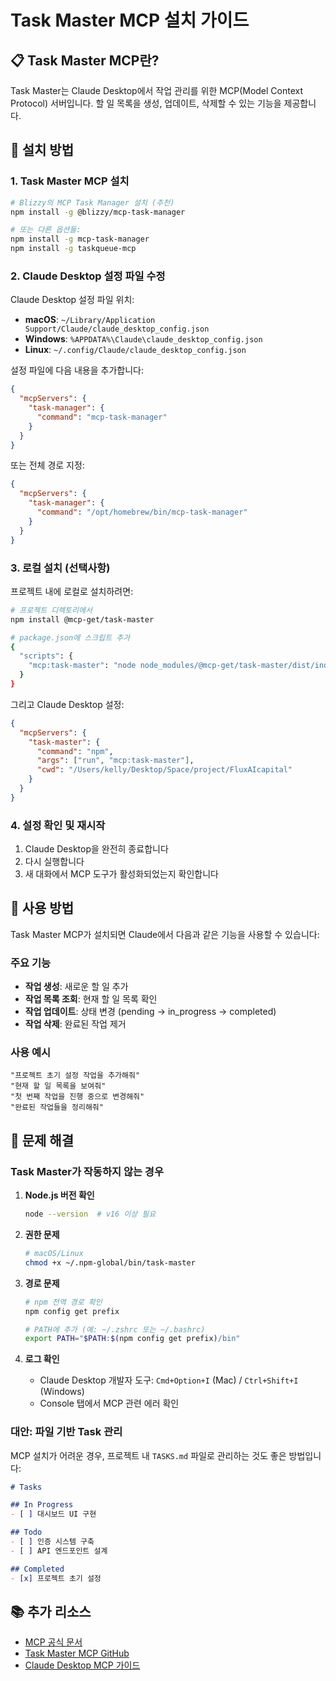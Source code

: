 # Task Master MCP 설치 가이드

## 📋 Task Master MCP란?
Task Master는 Claude Desktop에서 작업 관리를 위한 MCP(Model Context Protocol) 서버입니다. 할 일 목록을 생성, 업데이트, 삭제할 수 있는 기능을 제공합니다.

## 🚀 설치 방법

### 1. Task Master MCP 설치
```bash
# Blizzy의 MCP Task Manager 설치 (추천)
npm install -g @blizzy/mcp-task-manager

# 또는 다른 옵션들:
npm install -g mcp-task-manager
npm install -g taskqueue-mcp
```

### 2. Claude Desktop 설정 파일 수정

Claude Desktop 설정 파일 위치:
- **macOS**: `~/Library/Application Support/Claude/claude_desktop_config.json`
- **Windows**: `%APPDATA%\Claude\claude_desktop_config.json`
- **Linux**: `~/.config/Claude/claude_desktop_config.json`

설정 파일에 다음 내용을 추가합니다:

```json
{
  "mcpServers": {
    "task-manager": {
      "command": "mcp-task-manager"
    }
  }
}
```

또는 전체 경로 지정:

```json
{
  "mcpServers": {
    "task-manager": {
      "command": "/opt/homebrew/bin/mcp-task-manager"
    }
  }
}
```

### 3. 로컬 설치 (선택사항)

프로젝트 내에 로컬로 설치하려면:

```bash
# 프로젝트 디렉토리에서
npm install @mcp-get/task-master

# package.json에 스크립트 추가
{
  "scripts": {
    "mcp:task-master": "node node_modules/@mcp-get/task-master/dist/index.js"
  }
}
```

그리고 Claude Desktop 설정:

```json
{
  "mcpServers": {
    "task-master": {
      "command": "npm",
      "args": ["run", "mcp:task-master"],
      "cwd": "/Users/kelly/Desktop/Space/project/FluxAIcapital"
    }
  }
}
```

### 4. 설정 확인 및 재시작

1. Claude Desktop을 완전히 종료합니다
2. 다시 실행합니다
3. 새 대화에서 MCP 도구가 활성화되었는지 확인합니다

## 🔧 사용 방법

Task Master MCP가 설치되면 Claude에서 다음과 같은 기능을 사용할 수 있습니다:

### 주요 기능
- **작업 생성**: 새로운 할 일 추가
- **작업 목록 조회**: 현재 할 일 목록 확인
- **작업 업데이트**: 상태 변경 (pending → in_progress → completed)
- **작업 삭제**: 완료된 작업 제거

### 사용 예시
```
"프로젝트 초기 설정 작업을 추가해줘"
"현재 할 일 목록을 보여줘"
"첫 번째 작업을 진행 중으로 변경해줘"
"완료된 작업들을 정리해줘"
```

## 🐛 문제 해결

### Task Master가 작동하지 않는 경우

1. **Node.js 버전 확인**
   ```bash
   node --version  # v16 이상 필요
   ```

2. **권한 문제**
   ```bash
   # macOS/Linux
   chmod +x ~/.npm-global/bin/task-master
   ```

3. **경로 문제**
   ```bash
   # npm 전역 경로 확인
   npm config get prefix
   
   # PATH에 추가 (예: ~/.zshrc 또는 ~/.bashrc)
   export PATH="$PATH:$(npm config get prefix)/bin"
   ```

4. **로그 확인**
   - Claude Desktop 개발자 도구: `Cmd+Option+I` (Mac) / `Ctrl+Shift+I` (Windows)
   - Console 탭에서 MCP 관련 에러 확인

### 대안: 파일 기반 Task 관리

MCP 설치가 어려운 경우, 프로젝트 내 `TASKS.md` 파일로 관리하는 것도 좋은 방법입니다:

```markdown
# Tasks

## In Progress
- [ ] 대시보드 UI 구현

## Todo
- [ ] 인증 시스템 구축
- [ ] API 엔드포인트 설계

## Completed
- [x] 프로젝트 초기 설정
```

## 📚 추가 리소스

- [MCP 공식 문서](https://github.com/modelcontextprotocol/mcps)
- [Task Master MCP GitHub](https://github.com/mcp-get/task-master)
- [Claude Desktop MCP 가이드](https://docs.anthropic.com/claude/docs/mcp)